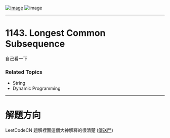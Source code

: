 [![image](https://img.shields.io/badge/Leetcode-Link-blue?logo=leetcode)]([![image](https://img.shields.io/badge/Leetcode-Link-blue?logo=leetcode)](https://leetcode.com/problems/)
)
![image](https://img.shields.io/badge/Difficulty-Medium-yellow)

---

# 1143. Longest Common Subsequence

自己看一下

### Related Topics

- String
- Dynamic Programming
  
---

# 解題方向

LeetCodeCN 題解裡面這個大神解釋的很清楚 ([傳送門](https://leetcode.cn/problems/longest-common-subsequence/solutions/696989/fu-xue-ming-zhu-er-wei-dong-tai-gui-hua-r5ez6/))  
